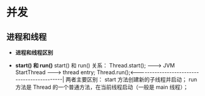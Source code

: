# 并发

## 进程和线程
* **进程和线程区别**




* **start() 和 run()**
start() 和 run() 关系：
Thread.start(); ---> JVM StartThread ---> thread entry;
Thread.run();<--------------------------------------------|
两者主要区别：
start 方法创建新的子线程并启动；
run 方法是 Thread 的一个普通方法，在当前线程启动（一般是 main 线程）；

